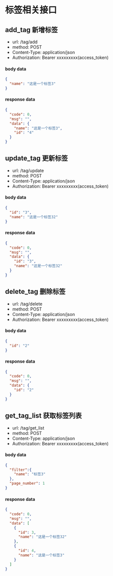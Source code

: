 # 标签相关接口

## add_tag 新增标签

- url: /tag/add
- method: POST
- Content-Type: application/json
- Authorization: Bearer xxxxxxxxx(access_token)

#### body data

```json
{
  "name": "这是一个标签3"
}
```

#### response data

```json
{
  "code": 0,
  "msg": "",
  "data": {
    "name": "这是一个标签3",
    "id": "4"
  }
}
```

## update_tag 更新标签

- url: /tag/update
- method: POST
- Content-Type: application/json
- Authorization: Bearer xxxxxxxxx(access_token)

#### body data

```json
{
  "id": "3",
  "name": "这是一个标签32"
}
```

#### response data

```json
{
  "code": 0,
  "msg": "",
  "data": {
    "id": "3",
    "name": "这是一个标签32"
  }
}
```

## delete_tag 删除标签

- url: /tag/delete
- method: POST
- Content-Type: application/json
- Authorization: Bearer xxxxxxxxx(access_token)

#### body data

```json
{
  "id": "2"
}
```

#### response data

```json
{
  "code": 0,
  "msg": "",
  "data": {
    "id": "2"
  }
}
```

## get_tag_list 获取标签列表

- url: /tag/get_list
- method: POST
- Content-Type: application/json
- Authorization: Bearer xxxxxxxxx(access_token)

#### body data

```json
{
  "filter":{
    "name": "标签3"
  },
  "page_number": 1
}
```

#### response data

```json
{
  "code": 0,
  "msg": "",
  "data": [
    {
      "id": 3,
      "name": "这是一个标签32"
    },
    {
      "id": 4,
      "name": "这是一个标签3"
    }
  ]
}
```